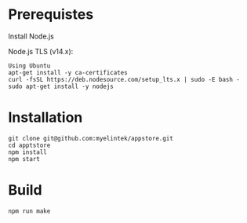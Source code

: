 # Prerequistes
Install Node.js

Node.js TLS (v14.x):
```
Using Ubuntu
apt-get install -y ca-certificates
curl -fsSL https://deb.nodesource.com/setup_lts.x | sudo -E bash -
sudo apt-get install -y nodejs
```


# Installation

```
git clone git@github.com:myelintek/appstore.git
cd apptstore
npm install
npm start
```

# Build
```
npm run make
```